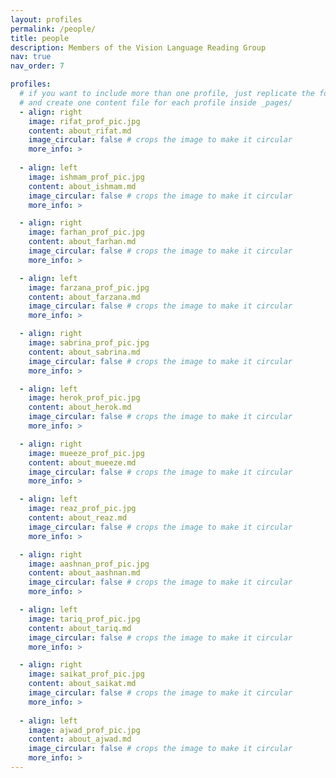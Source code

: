 ```yaml
---
layout: profiles
permalink: /people/
title: people
description: Members of the Vision Language Reading Group
nav: true
nav_order: 7

profiles:
  # if you want to include more than one profile, just replicate the following block
  # and create one content file for each profile inside _pages/
  - align: right
    image: rifat_prof_pic.jpg
    content: about_rifat.md
    image_circular: false # crops the image to make it circular
    more_info: >
      
  - align: left
    image: ishmam_prof_pic.jpg
    content: about_ishmam.md
    image_circular: false # crops the image to make it circular
    more_info: >

  - align: right
    image: farhan_prof_pic.jpg
    content: about_farhan.md
    image_circular: false # crops the image to make it circular
    more_info: >

  - align: left
    image: farzana_prof_pic.jpg
    content: about_farzana.md
    image_circular: false # crops the image to make it circular
    more_info: >

  - align: right
    image: sabrina_prof_pic.jpg
    content: about_sabrina.md
    image_circular: false # crops the image to make it circular
    more_info: >

  - align: left
    image: herok_prof_pic.jpg
    content: about_herok.md
    image_circular: false # crops the image to make it circular
    more_info: >

  - align: right
    image: mueeze_prof_pic.jpg
    content: about_mueeze.md
    image_circular: false # crops the image to make it circular
    more_info: >

  - align: left
    image: reaz_prof_pic.jpg
    content: about_reaz.md
    image_circular: false # crops the image to make it circular
    more_info: >

  - align: right
    image: aashnan_prof_pic.jpg
    content: about_aashnan.md
    image_circular: false # crops the image to make it circular
    more_info: >

  - align: left
    image: tariq_prof_pic.jpg
    content: about_tariq.md
    image_circular: false # crops the image to make it circular
    more_info: >

  - align: right
    image: saikat_prof_pic.jpg
    content: about_saikat.md
    image_circular: false # crops the image to make it circular
    more_info: >
    
  - align: left
    image: ajwad_prof_pic.jpg
    content: about_ajwad.md
    image_circular: false # crops the image to make it circular
    more_info: >
---
```


